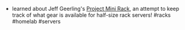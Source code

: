 - learned about Jeff Geerling's [Project Mini Rack](https://mini-rack.jeffgeerling.com/), an attempt to keep track of what gear is available for half-size rack servers! #racks #homelab #servers